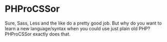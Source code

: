 PHProCSSor
==========

Sure, Sass, Less and the like do a pretty good job. But why do you want to learn a new language/syntax when you could use just plain old PHP? PHProCSSor exactly does that.
